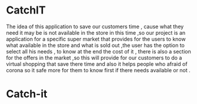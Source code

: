 # CatchIT
The idea of this application to save our customers time , cause what they need it may be is not available in the store in this time ,so our project is an application for a specific super market that provides for the users to know what available in the store and what is sold out ,the user has the option to select all his needs , to know at the end the cost of it , there is also a section for the offers in the market ,so this will provide for our customers to do a virtual shopping that save there time and also it helps people who afraid of corona so it safe more for them to know first if there needs available or not . 
# Catch-it
